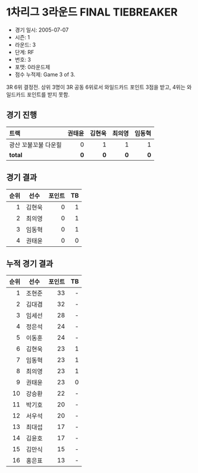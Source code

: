 # 1차리그 3라운드 FINAL TIEBREAKER

- 경기 일시: 2005-07-07
- 시즌: 1
- 라운드: 3
- 단계: RF
- 번호: 3
- 포맷: 0라운드제
- 점수 누적제: Game 3 of 3.



3R 6위 결정전. 상위 3명이 3R 공동 6위로서 와일드카드 포인트 3점을 받고, 4위는 와일드카드 포인트를 받지 못함.

## 경기 진행

| 트랙 | 권태윤 | 김현욱 | 최의영 | 임동혁 |
|:---|---:|---:|---:|---:|
| 광산 꼬불꼬불 다운힐 | 0 | 1 | 1 | 1 |
| __total__ | __0__ | __0__ | __0__ | __0__ |




## 경기 결과

| 순위 | 선수 | 포인트 | TB |
|---:|:---:|---:|---:|
| 1 | 김현욱 | 0 | 1 |
| 2 | 최의영 | 0 | 1 |
| 3 | 임동혁 | 0 | 1 |
| 4 | 권태윤 | 0 | 0 |

## 누적 경기 결과

| 순위 | 선수 | 포인트 | TB |
|---:|:---:|---:|---:|
| 1 | 조현준 | 33 | - |
| 2 | 김대겸 | 32 | - |
| 3 | 임세선 | 28 | - |
| 4 | 정은석 | 24 | - |
| 5 | 이동훈 | 24 | - |
| 6 | 김현욱 | 23 | 1 |
| 7 | 임동혁 | 23 | 1 |
| 8 | 최의영 | 23 | 1 |
| 9 | 권태윤 | 23 | 0 |
| 10 | 강승환 | 22 | - |
| 11 | 박기호 | 20 | - |
| 12 | 서우석 | 20 | - |
| 13 | 최대섭 | 17 | - |
| 14 | 김윤호 | 17 | - |
| 15 | 김만식 | 15 | - |
| 16 | 홍은표 | 13 | - |

